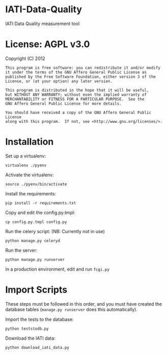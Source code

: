 IATI-Data-Quality
=================

IATI Data Quality measurement tool

License: AGPL v3.0
==================

Copyright (C) 2012

    This program is free software: you can redistribute it and/or modify
    it under the terms of the GNU Affero General Public License as
    published by the Free Software Foundation, either version 3 of the
    License, or (at your option) any later version.

    This program is distributed in the hope that it will be useful,
    but WITHOUT ANY WARRANTY; without even the implied warranty of
    MERCHANTABILITY or FITNESS FOR A PARTICULAR PURPOSE.  See the
    GNU Affero General Public License for more details.

    You should have received a copy of the GNU Affero General Public License
    along with this program.  If not, see <http://www.gnu.org/licenses/>.

Installation
============

Set up a virtualenv:

    virtualenv ./pyenv

Activate the virtualenv:

    source ./pyenv/bin/activate

Install the requirements:

    pip install -r requirements.txt

Copy and edit the config.py.tmpl:

    cp config.py.tmpl config.py

Run the celery script: (NB: Currently not in use)

    python manage.py celeryd

Run the server:

    python manage.py runserver

In a production environment, edit and run `fcgi.py`

Import Scripts
==============

These steps must be followed in this order, and you must have created the database tables (`manage.py runserver` does this automatically).

Import the tests to the database:

    python teststodb.py

Download the IATI data: 

    python download_iati_data.py

